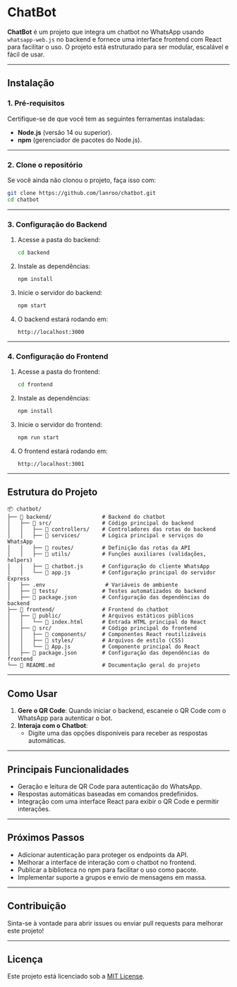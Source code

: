 
# **ChatBot**

**ChatBot** é um projeto que integra um chatbot no WhatsApp usando `whatsapp-web.js` no backend e fornece uma interface frontend com React para facilitar o uso. O projeto está estruturado para ser modular, escalável e fácil de usar.

---

## **Instalação**

### **1. Pré-requisitos**
Certifique-se de que você tem as seguintes ferramentas instaladas:
- **Node.js** (versão 14 ou superior).
- **npm** (gerenciador de pacotes do Node.js).

---

### **2. Clone o repositório**
Se você ainda não clonou o projeto, faça isso com:
```bash
git clone https://github.com/lanroo/chatbot.git
cd chatbot
```

---

### **3. Configuração do Backend**
1. Acesse a pasta do backend:
   ```bash
   cd backend
   ```
2. Instale as dependências:
   ```bash
   npm install
   ```
3. Inicie o servidor do backend:
   ```bash
   npm start
   ```
4. O backend estará rodando em:
   ```
   http://localhost:3000
   ```

---

### **4. Configuração do Frontend**
1. Acesse a pasta do frontend:
   ```bash
   cd frontend
   ```
2. Instale as dependências:
   ```bash
   npm install
   ```
3. Inicie o servidor do frontend:
   ```bash
   npm run start
   ```
4. O frontend estará rodando em:
   ```
   http://localhost:3001
   ```

---

## **Estrutura do Projeto**
```plaintext
📦 chatbot/
├── 📂 backend/                # Backend do chatbot
│   ├── 📂 src/                # Código principal do backend
│   │   ├── 📂 controllers/    # Controladores das rotas do backend
│   │   ├── 📂 services/       # Lógica principal e serviços do WhatsApp
│   │   ├── 📂 routes/         # Definição das rotas da API
│   │   ├── 📂 utils/          # Funções auxiliares (validações, helpers)
│   │   ├── 📝 chatbot.js      # Configuração do cliente WhatsApp
│   │   └── 📝 app.js          # Configuração principal do servidor Express
│   ├── .env                   # Variáveis de ambiente
│   ├── 📂 tests/              # Testes automatizados do backend
│   ├── 📝 package.json        # Configuração das dependências do backend
├── 📂 frontend/               # Frontend do chatbot
│   ├── 📂 public/             # Arquivos estáticos públicos
│   │   └── 📝 index.html      # Entrada HTML principal do React
│   ├── 📂 src/                # Código principal do frontend
│   │   ├── 📂 components/     # Componentes React reutilizáveis
│   │   ├── 📂 styles/         # Arquivos de estilo (CSS)
│   │   └── 📝 App.js          # Componente principal do React
│   ├── 📝 package.json        # Configuração das dependências do frontend
└── 📝 README.md               # Documentação geral do projeto
```

---

## **Como Usar**
1. **Gere o QR Code**: Quando iniciar o backend, escaneie o QR Code com o WhatsApp para autenticar o bot.
2. **Interaja com o Chatbot**:
   - Digite uma das opções disponíveis para receber as respostas automáticas.

---

## **Principais Funcionalidades**
- Geração e leitura de QR Code para autenticação do WhatsApp.
- Respostas automáticas baseadas em comandos predefinidos.
- Integração com uma interface React para exibir o QR Code e permitir interações.

---

## **Próximos Passos**
- Adicionar autenticação para proteger os endpoints da API.
- Melhorar a interface de interação com o chatbot no frontend.
- Publicar a biblioteca no npm para facilitar o uso como pacote.
- Implementar suporte a grupos e envio de mensagens em massa.

---

## **Contribuição**
Sinta-se à vontade para abrir issues ou enviar pull requests para melhorar este projeto!

---

## **Licença**
Este projeto está licenciado sob a [MIT License](LICENSE).
